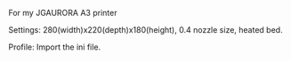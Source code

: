 For my JGAURORA A3 printer

Settings: 280(width)x220(depth)x180(height), 0.4 nozzle size, heated bed.

Profile: Import the ini file.
